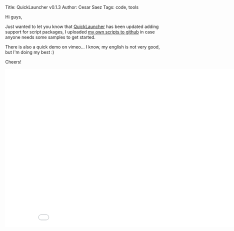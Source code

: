 Title: QuickLauncher v0.1.3
Author: Cesar Saez
Tags: code, tools

Hi guys,

Just wanted to let you know that [QuickLauncher][ql] has been updated adding
support for script packages, I uploaded [my own scripts to github][s] in case
anyone needs some samples to get started.

There is also a quick demo on vimeo... I know, my english is not very
good, but I'm doing my best :)

Cheers!

<div class="flex-video widescreen"><iframe src="//player.vimeo.com/video/82227469?title=0&amp;byline=0&amp;portrait=0" width="900" height="506" frameborder="0" webkitallowfullscreen mozallowfullscreen allowfullscreen></iframe></div>

[ql]: https://github.com/csaez/quicklauncher
[s]: https://github.com/csaez/quicklauncher_packages

